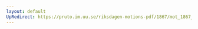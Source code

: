```yaml
---
layout: default
UpRedirect: https://pruto.im.uu.se/riksdagen-motions-pdf/1867/mot_1867__ak__97/mot_1867__ak__97-003.pdf
---
```

